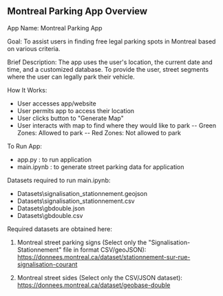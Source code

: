 ## Montreal Parking App Overview ##

App Name:
Montreal Parking App

Goal:
To assist users in finding free legal parking spots in Montreal based on various criteria.

Brief Description:
The app uses the user's location, the current date and time, and a customized database. To provide the user, street segments where the user can legally park their vehicle. 

How It Works:
- User accesses app/website
- User permits app to access their location
- User clicks button to "Generate Map"
- User interacts with map to find where they would like to park
   -- Green Zones: Allowed to park
   -- Red Zones: Not allowed to park

To Run App:
- app.py : to run application
- main.ipynb : to generate street parking data for application

Datasets required to run main.ipynb:
- Datasets\signalisation_stationnement.geojson
- Datasets\signalisation_stationnement.csv
- Datasets\gbdouble.json
- Datasets\gbdouble.csv

Required datasets are obtained here: 
1) Montreal street parking signs (Select only the "Signalisation- Stationnement" file in format CSV/geoJSON): 
https://donnees.montreal.ca/dataset/stationnement-sur-rue-signalisation-courant

2) Montreal street sides (Select only the CSV/JSON dataset):
https://donnees.montreal.ca/dataset/geobase-double
